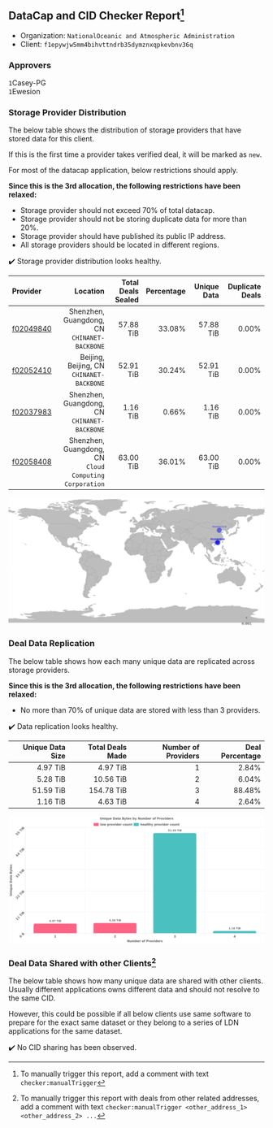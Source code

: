 ## DataCap and CID Checker Report[^1]
 - Organization: `NationalOceanic and Atmospheric Administration`
 - Client: `f1epywjw5mm4bihvttndrb35dymznxqpkevbnv36q`
### Approvers
`1`Casey-PG<br/>`1`Ewesion

### Storage Provider Distribution
The below table shows the distribution of storage providers that have stored data for this client.

If this is the first time a provider takes verified deal, it will be marked as `new`.

For most of the datacap application, below restrictions should apply.

**Since this is the 3rd allocation, the following restrictions have been relaxed:**
 - Storage provider should not exceed 70% of total datacap.
 - Storage provider should not be storing duplicate data for more than 20%.
 - Storage provider should have published its public IP address.
 - All storage providers should be located in different regions.

✔️ Storage provider distribution looks healthy.

| Provider                                              |                                                  Location | Total Deals Sealed | Percentage | Unique Data | Duplicate Deals |
| :---------------------------------------------------- | --------------------------------------------------------: | -----------------: | ---------: | ----------: | --------------: |
| [f02049840](https://filfox.info/en/address/f02049840) |           Shenzhen, Guangdong, CN<br/>`CHINANET-BACKBONE` |          57.88 TiB |     33.08% |   57.88 TiB |           0.00% |
| [f02052410](https://filfox.info/en/address/f02052410) |              Beijing, Beijing, CN<br/>`CHINANET-BACKBONE` |          52.91 TiB |     30.24% |   52.91 TiB |           0.00% |
| [f02037983](https://filfox.info/en/address/f02037983) |           Shenzhen, Guangdong, CN<br/>`CHINANET-BACKBONE` |           1.16 TiB |      0.66% |    1.16 TiB |           0.00% |
| [f02058408](https://filfox.info/en/address/f02058408) | Shenzhen, Guangdong, CN<br/>`Cloud Computing Corporation` |          63.00 TiB |     36.01% |   63.00 TiB |           0.00% |

<img src="https://raw.githubusercontent.com/data-preservation-programs/filplus-checker-assets/main/filecoin-project/filecoin-plus-large-datasets/issues/1608/1679733823072.png"/>

### Deal Data Replication
The below table shows how each many unique data are replicated across storage providers.


**Since this is the 3rd allocation, the following restrictions have been relaxed:**
- No more than 70% of unique data are stored with less than 3 providers.

✔️ Data replication looks healthy.

| Unique Data Size | Total Deals Made | Number of Providers | Deal Percentage |
| ---------------: | ---------------: | ------------------: | --------------: |
|         4.97 TiB |         4.97 TiB |                   1 |           2.84% |
|         5.28 TiB |        10.56 TiB |                   2 |           6.04% |
|        51.59 TiB |       154.78 TiB |                   3 |          88.48% |
|         1.16 TiB |         4.63 TiB |                   4 |           2.64% |

<img src="https://raw.githubusercontent.com/data-preservation-programs/filplus-checker-assets/main/filecoin-project/filecoin-plus-large-datasets/issues/1608/1679733824129.png"/>

### Deal Data Shared with other Clients[^3]
The below table shows how many unique data are shared with other clients.
Usually different applications owns different data and should not resolve to the same CID.

However, this could be possible if all below clients use same software to prepare for the exact same dataset or they belong to a series of LDN applications for the same dataset.

✔️ No CID sharing has been observed.

[^1]: To manually trigger this report, add a comment with text `checker:manualTrigger`

[^2]: Deals from those addresses are combined into this report as they are specified with `checker:manualTrigger`

[^3]: To manually trigger this report with deals from other related addresses, add a comment with text `checker:manualTrigger <other_address_1> <other_address_2> ...`
